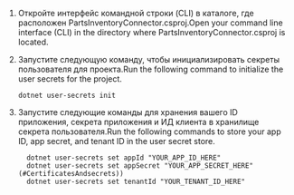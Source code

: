<!-- markdownlint-disable MD002 MD025 MD041 -->

1. <span data-ttu-id="9e9db-101">Откройте интерфейс командной строки (CLI) в каталоге, где расположен PartsInventoryConnector.csproj.</span><span class="sxs-lookup"><span data-stu-id="9e9db-101">Open your command line interface (CLI) in the directory where PartsInventoryConnector.csproj is located.</span></span>
2. <span data-ttu-id="9e9db-102">Запустите следующую команду, чтобы инициализировать секреты пользователя для проекта.</span><span class="sxs-lookup"><span data-stu-id="9e9db-102">Run the following command to initialize the user secrets for the project.</span></span>

    ```dotnetcli
    dotnet user-secrets init
    ```

3. <span data-ttu-id="9e9db-103">Запустите следующие команды для хранения вашего ID приложения, секрета приложения и ИД клиента в хранилище секрета пользователя.</span><span class="sxs-lookup"><span data-stu-id="9e9db-103">Run the following commands to store your app ID, app secret, and tenant ID in the user secret store.</span></span>
  
    ```dotnetcli
      dotnet user-secrets set appId "YOUR_APP_ID_HERE"
      dotnet user-secrets set appSecret "YOUR_APP_SECRET_HERE" (#CertificatesAndsecrets))
      dotnet user-secrets set tenantId "YOUR_TENANT_ID_HERE" 
    ```
